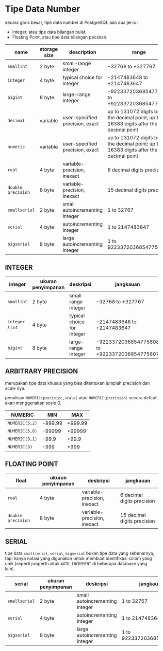 <h1 id='tipeDataNumber'> Tipe Data Number</h1>

secara garis besar, tipe data number di PostgreSQL ada dua jenis :

- Integer, atau tipe data bilangan bulat.
- Floating Point, atau tipe data bilangan pecahan.

| name               | storage size | description                     | range                                                                                    |
| ------------------ | ------------ | ------------------------------- | ---------------------------------------------------------------------------------------- |
| `smallint`         | 2 byte       | small-range integer             | -32768 to +327767                                                                        |
| `integer`          | 4 byte       | typical choice for integer      | -2147483648 to +2147483647                                                               |
| `bigint`           | 8 byte       | large-range integer             | -9223372036854775808 to +9223372036854775807                                             |
| `decimal`          | variable     | user-specified precision, exact | up to 131072 digits before the decimal point; up to 16383 digits after the decimal point |
| `numeric`          | variable     | user-specified precision, exact | up to 131072 digits before the decimal point; up to 16383 digits after the decimal point |
| `real`             | 4 byte       | variable-precision, inexact     | 6 decimal digits precision                                                               |
| `double precision` | 8 byte       | variable-precision, inexact     | 15 decimal digits precision                                                              |
| `smallserial`      | 2 byte       | small autoincrementing integer  | 1 to 32767                                                                               |
| `serial`           | 4 byte       | autoincrementing integer        | 1 to 2147483647                                                                          |
| `bigserial`        | 8 byte       | large autoincrementing integer  | 1 to 9223372036854775807                                                                 |

<h2 id='integer'>INTEGER</h2>

| integer           | ukuran penyimpanan | deskripsi                  | jangkauan                                    |
| ----------------- | ------------------ | -------------------------- | -------------------------------------------- |
| `smallint`        | 2 byte             | small range integer        | -32768 to +327767                            |
| `integer` / `int` | 4 byte             | typical choice for integer | -2147483648 to +2147483647                   |
| `bigint`          | 8 byte             | large-range integer        | -9223372036854775808 to +9223372036854775807 |

<h2 id='arbitrary'>ARBITRARY PRECISION</h2>

merupakan tipe data khusus yang bisa ditentukan jumplah precision dan scale nya.

penulisan `NUMERIC(precision,scale)` atau `NUMERIC(precision)` secara default akan menggunakan scale 0.

| NUMERIC        | MIN     | MAX     |
| -------------- | ------- | ------- |
| `NUMERIC(5,2)` | -999.99 | +999.99 |
| `NUMERIC(5,0)` | -99999  | +99999  |
| `NUMERIC(3,1)` | -99.9   | +99.9   |
| `NUMERIC(3)`   | -999    | +999    |

<h2 id='float'>FLOATING POINT</h2>

| float              | ukuran penyimpanan | deskripsi                   | jangkauan                   |
| ------------------ | ------------------ | --------------------------- | --------------------------- |
| `real`             | 4 byte             | variable-precision, inexact | 6 decimal digits precision  |
| `double precision` | 8 byte             | variable-precision, inexact | 15 decimal digits precision |

<h2 id='serial'>SERIAL</h2>

tipe data `smallserial`, `serial`, `bigserial` bukan tipe data yang sebenarnya, tapi hanya notasi yang digunakan untuk membuat identifikasi colom yang unik (seperti properti untuk `AUTO_INCREMENT` di beberapa database yang lain).

| serial        | ukuran penyimpanan | deskripsi                      | jangkauan                |
| ------------- | ------------------ | ------------------------------ | ------------------------ |
| `smallserial` | 2 byte             | small autoincrementing integer | 1 to 32767               |
| `serial`      | 4 byte             | autoincrementing integer       | 1 to 2147483647          |
| `bigserial`   | 8 byte             | large autoincrementing integer | 1 to 9223372036854775807 |
